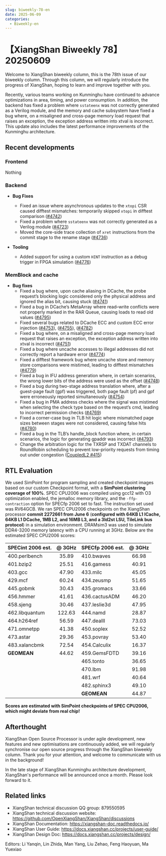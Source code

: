 ```yaml
---
slug: biweekly-78-en
date: 2025-06-09
categories:
  - Biweekly-en
---
```


# 【XiangShan Biweekly 78】20250609

Welcome to XiangShan biweekly column, this is the 78th issue of our biweekly column. Through this column, we will regularly introduce the progress of XiangShan, hoping to learn and improve together with you.

Recently, various teams working on Kunminghu have continued to advance optimizations in area, timing, and power consumption. In addition, the backend has fixed a problem where `sstateenx` was not correctly generated as a Verilog module, and the memory and cache subsystem have fixed a bug where, on a misaligned and cross-page memory load request that raises an exception, the exception address written into xtval is incorrect. This update also includes the latest performance improvements of the Kunminghu architecture.

<!-- more -->
## Recent developments

### Frontend

Nothing

### Backend

* **Bug Fixes**

  * Fixed an issue where asynchronous updates to the `xtopi` CSR caused difftest mismatches: temporarily skipped `xtopi` in difftest comparison ([#4742](https://github.com/OpenXiangShan/XiangShan/pull/4742))
  * Fixed a problem where `sstateenx` was not correctly generated as a Verilog module ([#4723](https://github.com/OpenXiangShan/XiangShan/pull/4723))
  * Moved the core-side trace collection of `xret` instructions from the commit stage to the rename stage ([#4736](https://github.com/OpenXiangShan/XiangShan/pull/4736))

* **Tooling**
  * Added support for using a custom `HINT` instruction as a debug trigger in FPGA simulation ([#4776](https://github.com/OpenXiangShan/XiangShan/pull/4776))

### MemBlock and cache

- **Bug fixes**
  * Fixed a bug where, upon cache aliasing in DCache, the probe request’s blocking logic considered only the physical address and ignored the alias bit, causing stuck ([#4741](https://github.com/OpenXiangShan/XiangShan/pull/4741))
  * Fixed a bug in DCache’s MetaArray where read–write conflicts were not properly marked in the RAR Queue, causing loads to read old values ([#4795](https://github.com/OpenXiangShan/XiangShan/pull/4795))
  * Fixed several bugs related to DCache ECC and custom ECC error injection ([#4753](https://github.com/OpenXiangShan/XiangShan/pull/4753)), ([#4755](https://github.com/OpenXiangShan/XiangShan/pull/4755)), ([#4782](https://github.com/OpenXiangShan/XiangShan/pull/4782))
  * Fixed a bug where, on a misaligned and cross-page memory load request that raises an exception, the exception address written into xtval is incorrect ([#4751](https://github.com/OpenXiangShan/XiangShan/pull/4751))
  * Fixed a bug where uncache accesses to illegal addresses did not correctly report a hardware error ([#4774](https://github.com/OpenXiangShan/XiangShan/pull/4774))
  * Fixed a difftest framework bug where uncache store and memory store comparisons were mistimed, leading to difftest mismatches ([#4779](https://github.com/OpenXiangShan/XiangShan/pull/4779))
  * Fixed a bug in IFU address generation where, in certain scenarios, the wrong lower bits of the address were used as the offset ([#4748](https://github.com/OpenXiangShan/XiangShan/pull/4748))
  * Fixed a bug during two-stage address translation where, after a guest-page fault (gpf) was triggered, both page fault (pf) and gpf were erroneously reported simultaneously ([#4754](https://github.com/OpenXiangShan/XiangShan/pull/4754))
  * Fixed a bug in PMA address checks where the signal was mistimed when selecting the check type based on the request’s cmd, leading to incorrect permission checks ([#4769](https://github.com/OpenXiangShan/XiangShan/pull/4769))
  * Fixed a corner-case bug in TLB hit logic where mismatched page sizes between stages were not considered, causing false hits ([#4780](https://github.com/OpenXiangShan/XiangShan/pull/4780))
  * Fixed a bug in the TLB’s handle_block function where, in certain scenarios, the logic for generating gpaddr was incorrect ([#4793](https://github.com/OpenXiangShan/XiangShan/pull/4793))
  * Change the arbitration logic for the TXRSP and TXDAT channels to RoundRobin scheduling to prevent low-priority requests from timing out under congestion ([CoupledL2 #415](https://github.com/OpenXiangShan/CoupledL2/pull/415))


## RTL Evaluation

We used SimPoint for program sampling and created checkpoint images based on our custom Checkpoint format, with a **SimPoint clustering coverage of 100%**. SPEC CPU2006 was compiled using gcc12 with O3 optimization enabled, the jemalloc memory library, and the `-ffp-contraction` option for SPECfp 2006 set to fast. The instruction set used was RV64GCB. We ran SPEC CPU2006 checkpoints on the XiangShan processor **commit 2272661 from June 6** (**configured with 64KB L1 ICache, 64KB L1 DCache, 1MB L2, and 16MB L3, and a 3ld2st LSU, TileLink bus protocol**) in a simulation environment. DRAMsim3 was used to simulate DDR4-3200 memory latency with a CPU running at 3GHz. Below are the estimated SPEC CPU2006 scores:

| SPECint 2006 est. | @ 3GHz | SPECfp 2006 est.  | @ 3GHz |
| :---------------- | :----: | :---------------- | :----: |
| 400.perlbench     | 35.89  | 410.bwaves        | 66.98  |
| 401.bzip2         | 25.51  | 416.gamess        | 40.91  |
| 403.gcc           | 47.90  | 433.milc          | 45.05  |
| 429.mcf           | 60.24  | 434.zeusmp        | 51.65  |
| 445.gobmk         | 30.43  | 435.gromacs       | 33.66  |
| 456.hmmer         | 41.61  | 436.cactusADM     | 46.20  |
| 458.sjeng         | 30.46  | 437.leslie3d      | 47.95  |
| 462.libquantum    | 122.63 | 444.namd          | 28.87  |
| 464.h264ref       | 56.59  | 447.dealII        | 73.03  |
| 471.omnetpp       | 41.38  | 450.soplex        | 52.52  |
| 473.astar         | 29.36  | 453.povray        | 53.40  |
| 483.xalancbmk     | 72.54  | 454.Calculix      | 16.37  |
| **GEOMEAN**       | 44.62  | 459.GemsFDTD      | 39.16  |
|                   |        | 465.tonto         | 36.65  |
|                   |        | 470.lbm           | 91.98  |
|                   |        | 481.wrf           | 40.64  |
|                   |        | 482.sphinx3       | 49.10  |
|                   |        | **GEOMEAN**       | 44.87  |

**Scores are estimated with SimPoint checkpoints of SPEC CPU2006, which might deviate from real chip!**

## Afterthought

XiangShan Open Source Processor is under agile development, new features and new optimisations are continuously added, we will regularly synchronise our open source progress through the XiangShan biweekly column. Thank you for your attention, and welcome to communicate with us in the background!

In the late stage of XiangShan Kunminghu architecture development, XiangShan's performance will be announced once a month. Please look forward to it.

## Related links

- XiangShan technical discussion QQ group: 879550595
- XiangShan technical discussion website: https://github.com/OpenXiangShan/XiangShan/discussions
- XiangShan Documentation: https://xiangshan-doc.readthedocs.io/
- XiangShan User Guide: https://docs.xiangshan.cc/projects/user-guide/
- XiangShan Design Doc: https://docs.xiangshan.cc/projects/design/

Editors: Li Yanqin, Lin Zhida, Man Yang, Liu Zehao, Feng Haoyuan, Ma Yuexiao
